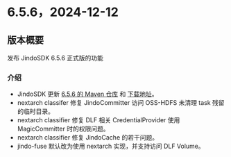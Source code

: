 # 6.5.6，2024-12-12

## 版本概要

发布 JindoSDK 6.5.6 正式版的功能

### 介绍

- JindoSDK 更新 [6.5.6 的 Maven 仓库](oss-maven.md) 和 [下载地址](jindodata_download.md)。
- nextarch classifer 修复 JindoCommitter 访问 OSS-HDFS 未清理 task 残留的临时目录。
- nextarch classifier 修复 DLF 相关 CredentialProvider 使用 MagicCommitter 时的权限问题。
- nextarch classifier 修复 JindoCache 的若干问题。
- jindo-fuse 默认改为使用 nextarch 实现，并支持访问 DLF Volume。
